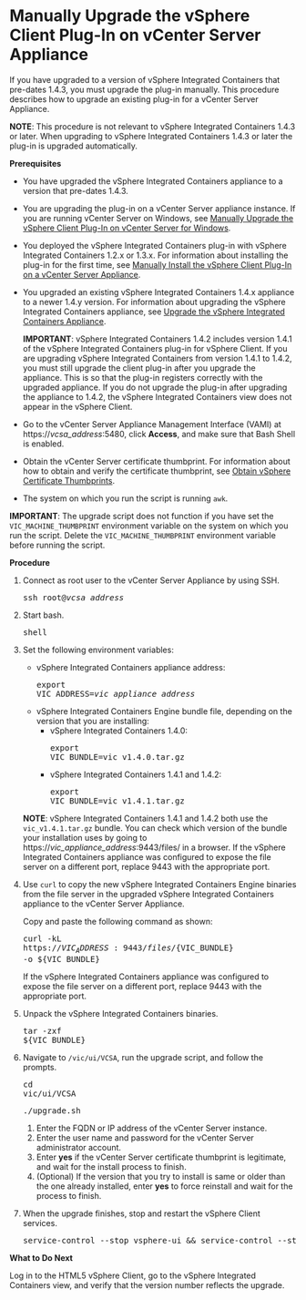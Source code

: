 # Manually Upgrade the vSphere Client Plug-In on vCenter Server Appliance #

If you have upgraded to a version of vSphere Integrated Containers that pre-dates 1.4.3, you must upgrade the plug-in manually. This procedure describes how to upgrade an existing plug-in for a vCenter Server Appliance.

**NOTE**: This procedure is not relevant to vSphere Integrated Containers 1.4.3 or later. When upgrading to vSphere Integrated Containers 1.4.3 or later the plug-in is upgraded automatically.

**Prerequisites**

- You have upgraded the vSphere Integrated Containers appliance to a  version that pre-dates 1.4.3.
- You are upgrading the plug-in on a vCenter Server appliance instance. If you are running vCenter Server on Windows, see [Manually Upgrade the  vSphere Client Plug-In on vCenter Server for Windows](upgrade_h5_plugin_windows.md).
- You deployed the vSphere Integrated Containers plug-in with vSphere Integrated Containers 1.2.x or 1.3.x. For information about installing the plug-in for the first time, see [Manually Install the vSphere Client Plug-In on a vCenter Server Appliance](plugins_vcsa.md). 
- You upgraded an existing vSphere Integrated Containers 1.4.x appliance to a newer 1.4.y version. For information about upgrading the vSphere Integrated Containers appliance, see [Upgrade the vSphere Integrated Containers Appliance](upgrade_appliance.md).

    **IMPORTANT**: vSphere Integrated Containers 1.4.2 includes version 1.4.1 of the vSphere Integrated Containers plug-in for vSphere Client. If you are upgrading vSphere Integrated Containers from version 1.4.1 to 1.4.2, you must still upgrade the client plug-in after you upgrade the appliance. This is so that the plug-in registers correctly with the upgraded appliance. If you do not upgrade the plug-in after upgrading the appliance to 1.4.2, the vSphere Integrated Containers view does not appear in the vSphere Client.
- Go to the vCenter Server Appliance Management Interface (VAMI) at https://<i>vcsa_address</i>:5480, click **Access**, and make sure that Bash Shell is enabled.
- Obtain the vCenter Server certificate thumbprint. For information about how to obtain and verify the certificate thumbprint, see [Obtain vSphere Certificate Thumbprints](obtain_thumbprint.md).
- The system on which you run the script is running `awk`.

**IMPORTANT**: The upgrade script does not function if you have set the `VIC_MACHINE_THUMBPRINT` environment variable on the system on which you run the script. Delete the `VIC_MACHINE_THUMBPRINT` environment variable before running the script.

**Procedure**

1. Connect as root user to the vCenter Server Appliance by using SSH.<pre>ssh root@<i>vcsa_address</i></pre>
2. Start bash.<pre>shell</i></pre>
2. Set the following environment variables:

    - vSphere Integrated Containers appliance address:<pre>export VIC_ADDRESS=<i>vic_appliance_address</i></pre>
    - vSphere Integrated Containers Engine bundle file, depending on the version that you are installing:
      - vSphere Integrated Containers 1.4.0: <pre>export VIC_BUNDLE=vic_v1.4.0.tar.gz</pre>
      - vSphere Integrated Containers 1.4.1 and 1.4.2: <pre>export VIC_BUNDLE=vic_v1.4.1.tar.gz</pre>

    **NOTE**: vSphere Integrated Containers 1.4.1 and 1.4.2 both use the `vic_v1.4.1.tar.gz` bundle. You can check which version of the bundle your installation uses by going to https://<i>vic_appliance_address</i>:9443/files/ in a browser. If the vSphere Integrated Containers appliance was configured to expose the file server on a different port, replace 9443 with the appropriate port.
4. Use `curl` to copy the new vSphere Integrated Containers Engine binaries from the file server in the upgraded vSphere Integrated Containers appliance to the vCenter Server Appliance.

    Copy and paste the following command as shown:<pre>curl -kL https://${VIC_ADDRESS}:9443/files/${VIC_BUNDLE} -o ${VIC_BUNDLE}</pre>If the vSphere Integrated Containers appliance was configured to expose the file server on a different port, replace 9443 with the appropriate port.
5. Unpack the vSphere Integrated Containers binaries.<pre>tar -zxf ${VIC_BUNDLE}</pre>
6. Navigate to `/vic/ui/VCSA`, run the upgrade script, and follow the prompts.<pre>cd vic/ui/VCSA</pre><pre>./upgrade.sh</pre>
	1. Enter the FQDN or IP address of the vCenter Server instance.
	1. Enter the user name and password for the vCenter Server administrator account.
	2. Enter **yes** if the vCenter Server certificate thumbprint is legitimate, and wait for the install process to finish. 
	3. (Optional) If the version that you try to install is same or older than the one already installed, enter **yes** to force reinstall and wait for the process to finish.  
10. When the upgrade finishes, stop and restart the vSphere Client services.   

    <pre>service-control --stop vsphere-ui && service-control --start vsphere-ui && service-control --stop vsphere-client && service-control --start vsphere-client</pre>

**What to Do Next**

Log in to the HTML5 vSphere Client, go to the vSphere Integrated Containers view, and verify that the version number reflects the upgrade.
